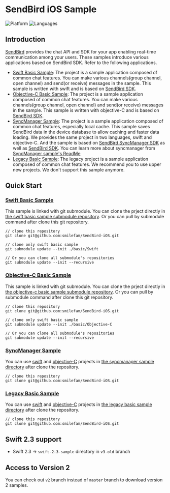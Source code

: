 # SendBird iOS Sample
![Platform](https://img.shields.io/badge/platform-iOS-orange.svg)
![Languages](https://img.shields.io/badge/language-Objective--C%20%7C%20Swift-orange.svg)

## Introduction

[SendBird](https://sendbird.com) provides the chat API and SDK for your app enabling real-time communication
among your users. These samples introduce various applications based on SendBird SDK. Refer to the following applications.
- [Swift Basic Sample](#Swift-Basic-Sample): The project is a sample application composed of common chat features. You can make various channels(group channel, open channel) and send(or receive) messages in the sample. This sample is written with swift and is based on [SendBird SDK](https://github.com/smilefam/sendbird-ios-framework).
- [Objective-C Basic Sample](#Objective-C-Basic-Sample): The project is a sample application composed of common chat features. You can make various channels(group channel, open channel) and send(or receive) messages in the sample. This sample is written with objective-C and is based on [SendBird SDK](https://github.com/smilefam/sendbird-ios-framework).
- [SyncManager Sample](#SyncManager-Sample): The project is a sample application composed of common chat features, especially local cache. This sample saves SendBird data in the device database to allow caching and faster data loading. We provides the same project in two languages, swift and objective-C. And the sample is based on [SendBird SyncManager SDK](https://github.com/smilefam/sendbird-syncmanager-ios) as well as [SendBird SDK](https://github.com/smilefam/sendbird-ios-framework). You can learn more about syncmanager from [SyncManager sample's ReadMe](https://github.com/smilefam/SendBird-iOS/blob/master/syncmanager/README.md)
- [Legacy Basic Sample](#Legacy-Basic-Sample): The legacy project is a sample application composed of common chat features. We recommend you to use upper new projects. We don't support this sample anymore.

## Quick Start

### [Swift Basic Sample](https://github.com/smilefam/SendBird-iOS-Swift/tree/2e03a93c08b4a119b4f5e18965a5dc087d050ca1)
This sample is linked with git submodule. You can clone the prject directly in [the swift basic sample submodule repository](https://github.com/smilefam/SendBird-iOS-Swift/tree/2e03a93c08b4a119b4f5e18965a5dc087d050ca1). Or you can pull by submodule command after clone this git repository.
```
// clone this repository
git clone git@github.com:smilefam/SendBird-iOS.git  

// clone only swift basic sample
git submodule update --init ./basic/Swift

// Or you can clone all submodule's repositories
git submodule update --init --recursive    
```

### [Objective-C Basic Sample](https://github.com/smilefam/SendBird-iOS-ObjectiveC/tree/74aca144f3c215ce185e96173620ef5bbf850d99)
This sample is linked with git submodule. You can clone the prject directly in [the objective-c basic sample submodule repository](https://github.com/smilefam/SendBird-iOS-ObjectiveC/tree/74aca144f3c215ce185e96173620ef5bbf850d99). Or you can pull by submodule command after clone this git repository.
```
// clone this repository
git clone git@github.com:smilefam/SendBird-iOS.git  

// clone only swift basic sample
git submodule update --init ./basic/Objective-C

// Or you can clone all submodule's repositories
git submodule update --init --recursive    
```

### [SyncManager Sample](https://github.com/smilefam/SendBird-iOS/tree/master/syncmanager)
You can use [swift](https://github.com/smilefam/SendBird-iOS/tree/master/syncmanager/swift) and [objective-C](https://github.com/smilefam/SendBird-iOS/tree/master/syncmanager/objc) projects in [the syncmanager sample directory](https://github.com/smilefam/SendBird-iOS/tree/master/syncmanager) after clone the repository. 
```
// clone this repository
git clone git@github.com:smilefam/SendBird-iOS.git  
```

### [Legacy Basic Sample](https://github.com/smilefam/SendBird-iOS/tree/master/basic/old)
You can use [swift](https://github.com/smilefam/SendBird-iOS/tree/master/basic/old/sample-swift) and [objective-C](https://github.com/smilefam/SendBird-iOS/tree/master/basic/old/sample-objc) projects in [the legacy basic sample directory](https://github.com/smilefam/SendBird-iOS/tree/master/basic/old) after clone the repository. 
```
// clone this repository
git clone git@github.com:smilefam/SendBird-iOS.git  
```

## Swift 2.3 support

* Swift 2.3 -> `swift-2.3-sample` directory in `v3-old` branch

## Access to Version 2

You can check out `v2` branch instead of `master` branch to download version 2 samples.
